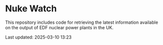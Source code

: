 # Nuke Watch

This repository includes code for retrieving the latest information available on the output of EDF nuclear power plants in the UK.

Last updated: 2025-03-10 13:23
